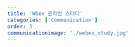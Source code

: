 ```yaml
---
title: 'Wbex 온라인 스터디'
categories: ['Communication']
order: 3
communicationimage: './webex_study.jpg'
---
```

